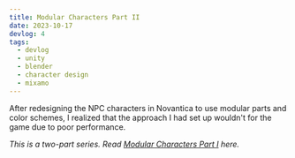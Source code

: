 ```yaml
---
title: Modular Characters Part II
date: 2023-10-17
devlog: 4
tags:
  - devlog
  - unity
  - blender
  - character design
  - mixamo
---
```


After redesigning the NPC characters in Novantica to use modular parts and color schemes, I realized that the approach I had set up wouldn't for the game due to poor performance.

<!-- more -->

_This is a two-part series. Read [Modular Characters Part I](/posts/modular-characters-part-one) here._


<!--
- perf
- other games - rendering crowds
- GPUi thing
- Mesh Animator
  - magic
  - special shader
  - bakes animation frames into texture
  - custom script to animate the texture
  - trade off: memory consumption
- exporting separate characters based on the modular parts
  - less modular than before
  - still using texture swap
- first attempt
  - baking idle, walking, sitting poses for each model
  - 60 fps
  - way too big
  - instantiating a character would cause the game to pause on a frame
- baking just idle and walking 30 FPS
  - smooth instantiation
- sitting NPCs
  - tried mesh animator mesh mode, didn't work
  - used the same idea, but baked static meshes for each pose
    - loop each character
    - loop each pose
    - bake mesh
  - standard URP shader
  - custom script to randomize sitting pose
- results
  - before: 15-30 FPS on Steam Deck ~64 npcs
  - after: 60 FPS on Steam Deck ~128 npcs

-->
